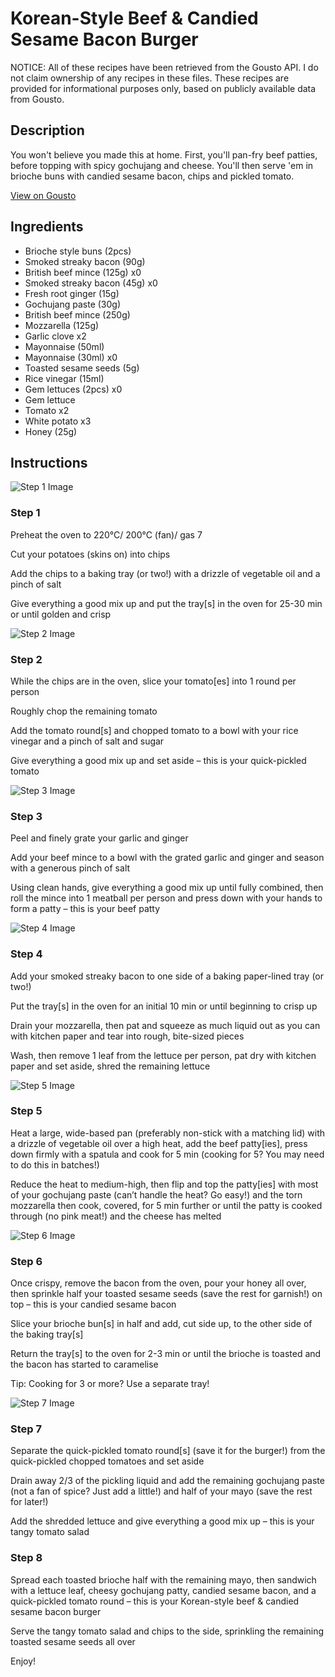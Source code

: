# Korean-Style Beef & Candied Sesame Bacon Burger 

NOTICE: All of these recipes have been retrieved from the Gousto API. I do not claim ownership of any recipes in these files. These recipes are provided for informational purposes only, based on publicly available data from Gousto.

## Description

You won't believe you made this at home. First, you'll pan-fry beef patties, before topping with spicy gochujang and cheese. You'll then serve 'em in brioche buns with candied sesame bacon, chips and pickled tomato. 

[View on Gousto](https://www.gousto.co.uk/recipes/cookbook/korean-style-beef-candied-sesame-bacon-burger)

## Ingredients

- Brioche style buns (2pcs)
- Smoked streaky bacon (90g)
- British beef mince (125g) x0
- Smoked streaky bacon (45g) x0
- Fresh root ginger (15g)
- Gochujang paste (30g)
- British beef mince (250g)
- Mozzarella (125g)
- Garlic clove x2
- Mayonnaise (50ml)
- Mayonnaise (30ml) x0
- Toasted sesame seeds (5g)
- Rice vinegar (15ml)
- Gem lettuces (2pcs) x0
- Gem lettuce
- Tomato x2
- White potato x3
- Honey (25g)

## Instructions

![Step 1 Image](https://production-media.gousto.co.uk/cms/recipe-step-image/step-1-1647248604963-x200.jpg)

### Step 1

Preheat the oven to 220°C/ 200°C (fan)/ gas 7

Cut your potatoes (skins on) into chips

Add the chips to a baking tray (or two!) with a drizzle of vegetable oil and a pinch of salt

Give everything a good mix up and put the tray[s] in the oven for 25-30 min or until golden and crisp

![Step 2 Image](https://production-media.gousto.co.uk/cms/recipe-step-image/Step-2-1647248608133-x200.jpg)

### Step 2

While the chips are in the oven, slice your tomato[es] into 1 round per person

Roughly chop the remaining tomato

Add the tomato round[s] and chopped tomato to a bowl with your rice vinegar and a pinch of salt and sugar

Give everything a good mix up and set aside – this is your quick-pickled tomato

![Step 3 Image](https://production-media.gousto.co.uk/cms/recipe-step-image/Step-3-1647248611711-x200.jpg)

### Step 3

Peel and finely grate your garlic and ginger

Add your beef mince to a bowl with the grated garlic and ginger and season with a generous pinch of salt

Using clean hands, give everything a good mix up until fully combined, then roll the mince into 1 meatball per person and press down with your hands to form a patty – this is your beef patty

![Step 4 Image](https://production-media.gousto.co.uk/cms/recipe-step-image/Step-4-1647248615917-x200.jpg)

### Step 4

Add your smoked streaky bacon to one side of a baking paper-lined tray (or two!)

Put the tray[s] in the oven for an initial 10 min or until beginning to crisp up

Drain your mozzarella, then pat and squeeze as much liquid out as you can with kitchen paper and tear into rough, bite-sized pieces

Wash, then remove 1 leaf from the lettuce per person, pat dry with kitchen paper and set aside, shred the remaining lettuce

![Step 5 Image](https://production-media.gousto.co.uk/cms/recipe-step-image/Step-5-1647248619161-x200.jpg)

### Step 5

Heat a large, wide-based pan (preferably non-stick with a matching lid) with a drizzle of vegetable oil over a high heat, add the beef patty[ies], press down firmly with a spatula and cook for 5 min (cooking for 5? You may need to do this in batches!)

Reduce the heat to medium-high, then flip and top the patty[ies] with most of your gochujang paste (can’t handle the heat? Go easy!) and the torn mozzarella then cook, covered, for 5 min further or until the patty is cooked through (no pink meat!) and the cheese has melted

![Step 6 Image](https://production-media.gousto.co.uk/cms/recipe-step-image/Step-6-1647248623857-x200.jpg)

### Step 6

Once crispy, remove the bacon from the oven, pour your honey all over, then sprinkle half your toasted sesame seeds (save the rest for garnish!) on top – this is your candied sesame bacon

Slice your brioche bun[s] in half and add, cut side up, to the other side of the baking tray[s]

Return the tray[s] to the oven for 2-3 min or until the brioche is toasted and the bacon has started to caramelise

Tip: Cooking for 3 or more? Use a separate tray!

![Step 7 Image](https://production-media.gousto.co.uk/cms/recipe-step-image/Step-7-1647248626881-x200.jpg)

### Step 7

Separate the quick-pickled tomato round[s] (save it for the burger!) from the quick-pickled chopped tomatoes and set aside

Drain away 2/3 of the pickling liquid and add the remaining gochujang paste (not a fan of spice? Just add a little!) and half of your mayo (save the rest for later!)

Add the shredded lettuce and give everything a good mix up – this is your tangy tomato salad

### Step 8

Spread each toasted brioche half with the remaining mayo, then sandwich with a lettuce leaf, cheesy gochujang patty, candied sesame bacon, and a quick-pickled tomato round – this is your Korean-style beef & candied sesame bacon burger

Serve the tangy tomato salad and chips to the side, sprinkling the remaining toasted sesame seeds all over

Enjoy!

